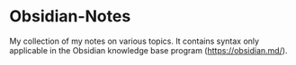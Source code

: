 # Obsidian-Notes

My collection of my notes on various topics. It contains syntax only applicable in the Obsidian knowledge base program (https://obsidian.md/). 
